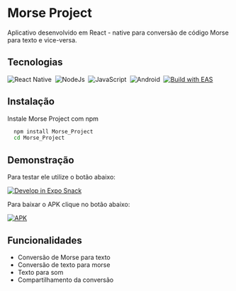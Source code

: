 
# Morse Project

Aplicativo desenvolvido em React - native para conversão de código Morse para texto e vice-versa.


## Tecnologias

![React Native](https://img.shields.io/badge/React_Native-20232A?style=for-the-badge&logo=react&logoColor=61DAFB)&nbsp;
![NodeJs](https://img.shields.io/badge/Node.js-43853D?style=for-the-badge&logo=node.js&logoColor=white)&nbsp;
![JavaScript](https://img.shields.io/badge/JavaScript-F7DF1E?style=for-the-badge&logo=javascript&logoColor=black)&nbsp;
![Android](https://img.shields.io/badge/Android-3DDC84?style=for-the-badge&logo=android&logoColor=white)&nbsp;
[![Build with EAS](https://img.shields.io/badge/Build-3275E7.svg?style=for-the-badge&logo=EXPO&labelColor=000&logoColor=FFF)](https://docs.expo.dev/build/introduction/)


## Instalação

Instale Morse Project com npm

```bash
  npm install Morse_Project
  cd Morse_Project
```
    
## Demonstração

Para testar ele utilize o botão abaixo:

[![Develop in Expo Snack](https://img.shields.io/badge/Snack-fff.svg?style=for-the-badge&logo=EXPO&labelColor=000&logoColor=FFF)](https://snack.expo.dev/@a5ur4/morse-convert)

Para baixar o APK clique no botão abaixo: 

[![APK](https://img.shields.io/badge/Google_Cloud-4285F4?style=for-the-badge&logo=google-cloud&logoColor=white)](https://drive.google.com/file/d/1yW6DIHmx12F6BhG_10Vn2MCAm6g95TYd/view?usp=sharing)
## Funcionalidades

- Conversão de Morse para texto
- Conversão de texto para morse
- Texto para som
- Compartilhamento da conversão
